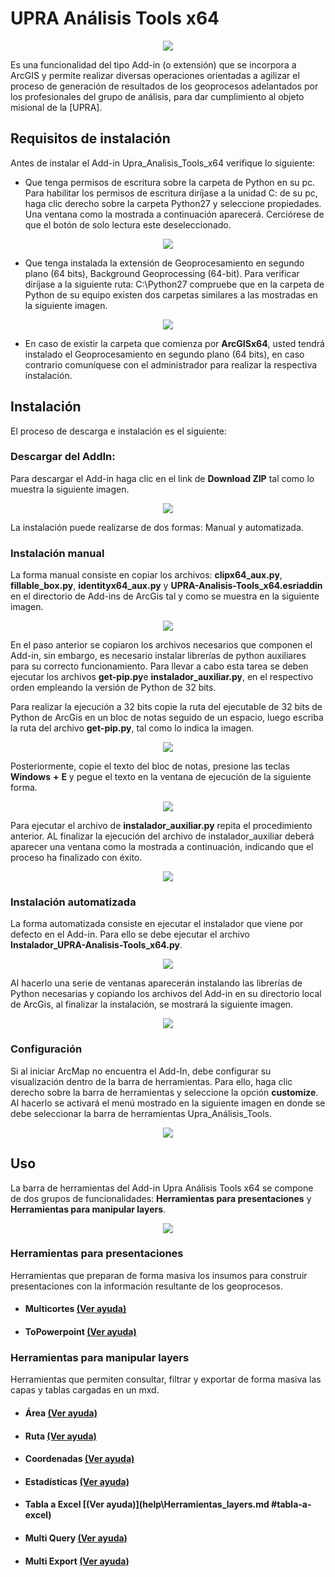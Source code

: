 # UPRA Análisis Tools x64

<p align="center">
  <img src="/Images/Logo_Upra_Analisis_Tools.png">
</p>


Es una funcionalidad del tipo Add-in (o extensión) que se incorpora a ArcGIS y permite realizar diversas operaciones orientadas a agilizar el proceso de generación de resultados de los geoprocesos adelantados por los profesionales del grupo de análisis, para dar cumplimiento al objeto misional de la [UPRA].

## Requisitos de instalación

Antes de instalar el Add-in Upra_Analisis_Tools_x64 verifique lo siguiente:

+ Que tenga permisos de escritura sobre la carpeta de Python en su pc. Para habilitar los permisos de escritura diríjase a la unidad C: de su pc,  haga clic derecho sobre la carpeta Python27 y seleccione propiedades. Una ventana como la mostrada a continuación aparecerá. Cerciórese de que el botón de solo lectura este deseleccionado.

<p align="center">
  <img src="Images\Carpeta_python.png">
</p>

 + Que tenga instalada la extensión de Geoprocesamiento en segundo plano (64 bits), Background Geoprocessing (64-bit). Para verificar diríjase a la siguiente ruta: C:\Python27 compruebe que en la carpeta de Python de su equipo existen dos carpetas similares a las mostradas en la siguiente imagen.

<p align="center">
  <img src="Images\ruta_python.png">
</p>

+ En caso de existir la carpeta que comienza por **ArcGISx64**, usted tendrá instalado el Geoprocesamiento en segundo plano (64 bits), en caso contrario comuníquese con el administrador para realizar la respectiva instalación.

## Instalación

El proceso de descarga e instalación es el siguiente:

### Descargar del AddIn:

Para descargar el Add-in haga clic en el link de **Download ZIP** tal como lo muestra la siguiente imagen.

<p align="center">
  <img src="Images\Descarga.PNG">
</p>

La instalación puede realizarse de dos formas:
Manual y automatizada.

### Instalación manual

La forma manual consiste en copiar los archivos: **clipx64_aux.py**, **fillable_box.py**, **identityx64_aux.py** y **UPRA-Analisis-Tools_x64.esriaddin** en el directorio de Add-ins de ArcGis tal y como se muestra en la siguiente imagen.

<p align="center">
  <img src="Images\Copia_manual.png">
</p>

En el paso anterior se copiaron los archivos necesarios que componen el Add-in, sin embargo, es necesario instalar librerías de python auxiliares para su correcto funcionamiento. Para llevar a cabo esta tarea se deben ejecutar los archivos **get-pip.py**e **instalador_auxiliar.py**, en el respectivo orden empleando la versión de Python de 32 bits.

Para realizar la ejecución a 32 bits copie la ruta del ejecutable de 32 bits de Python de ArcGis en un bloc de notas seguido de un espacio, luego escriba la ruta del archivo **get-pip.py**, tal como lo indica la imagen.

<p align="center">
  <img src="Images\ejecucion_getpip.png">
</p>

Posteriormente, copie el texto del bloc de notas, presione las teclas **Windows** **+** **E** y pegue el texto en la ventana de ejecución de la siguiente forma.


<p align="center">
  <img src="Images\ejecutar_get_pip.png">
</p>


Para ejecutar el archivo de  **instalador_auxiliar.py** repita el procedimiento anterior.
AL finalizar la ejecución del archivo de instalador_auxiliar deberá aparecer una ventana como la mostrada a continuación, indicando que el proceso ha finalizado con éxito.

<p align="center">
  <img src="Images\auxiliar.png">
</p>

### Instalación automatizada

La forma automatizada consiste en ejecutar el instalador que viene por defecto en el Add-in. Para ello se debe ejecutar el archivo **Instalador_UPRA-Analisis-Tools_x64.py**.

<p align="center">
  <img src="Images\ejecutable.png">
</p>

 Al hacerlo una serie de ventanas aparecerán instalando las librerías de Python necesarias y copiando los archivos del Add-in en su directorio local de ArcGis, al finalizar la instalación, se mostrará la siguiente imagen.

  <p align="center">
   <img src="Images\Ventana_Ejecucion.png">
 </p>

### Configuración

 Si al iniciar ArcMap no encuentra el Add-In, debe configurar su visualización dentro de la barra de herramientas. Para ello, haga clic derecho sobre la barra de herramientas y seleccione la opción **customize**. Al hacerlo se activará el menú mostrado en la siguiente imagen en donde se debe seleccionar la barra de herramientas Upra_Análisis_Tools.

<p align="center">
 <img src="/img/activar_menu.png">
</p>

## Uso

La barra de herramientas del Add-in Upra Análisis Tools x64 se compone de dos grupos de funcionalidades: **Herramientas para presentaciones** y **Herramientas para manipular layers**.

<p align="center">
 <img src="Images\barra_de_herramientas.png">
</p>

### Herramientas para presentaciones
Herramientas que preparan de forma masiva los insumos para construir presentaciones con la información resultante de los geoprocesos.


+ #### Multicortes [(Ver ayuda)](help\Multicortes.md)
+ #### ToPowerpoint [(Ver ayuda)](help\to_powerpoint.md)


### Herramientas para manipular layers
Herramientas que permiten consultar, filtrar y exportar de forma masiva las capas y tablas cargadas en un mxd.

+ #### Área [(Ver ayuda)](help\Herramientas_layers.md#%C3%81rea)
+ #### Ruta [(Ver ayuda)](help\Herramientas_layers.md#ruta)
+ #### Coordenadas [(Ver ayuda)](help\Herramientas_layers.md#coordenadas)
+ #### Estadísticas [(Ver ayuda)](help\Herramientas_layers.md#estad%C3%ADsticas)
+ #### Tabla a Excel [(Ver ayuda)](help\Herramientas_layers.md #tabla-a-excel)
+ #### Multi Query [(Ver ayuda)](help\Herramientas_layers.md#multi-query)
+ #### Multi Export [(Ver ayuda)](help\Herramientas_layers.md#mdmulti-export)
